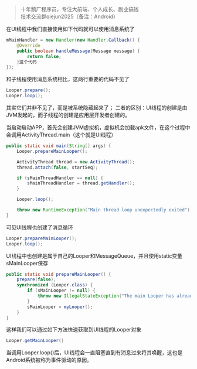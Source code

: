 > 十年鹅厂程序员，专注大前端、个人成长、副业搞钱 <br>
> 技术交流群qiejun2025（备注：Android）

在UI线程中我们直接使用如下代码就可以使用消息系统了
```java
mMainHandler = new Handler(new Handler.Callback() {
    @Override
    public boolean handleMessage(Message message) {
        return false;
    }这个代码
});
```
和子线程使用消息系统相比，这两行重要的代码不见了
```java
Looper.prepare();
Looper.loop();
```
其实它们并非不见了，而是被系统隐藏起来了； 二者的区别：UI线程的创建是由JVM发起的，而子线程的创建是应用层开发者创建的。

当启动启动APP，首先会创建JVM虚拟机，虚拟机会加载apk文件，在这个过程中会调用ActivityThread.main（这个就是UI线程）

```java
public static void main(String[] args) {
    Looper.prepareMainLooper();

    ActivityThread thread = new ActivityThread();
    thread.attach(false, startSeq);

    if (sMainThreadHandler == null) {
        sMainThreadHandler = thread.getHandler();
    }

    Looper.loop();

    throw new RuntimeException("Main thread loop unexpectedly exited");
}
```
可见UI线程也创建了消息循环
```java
Looper.prepareMainLooper();
Looper.loop();
```
UI线程中也创建是属于自己的Looper和MessageQueue，并且使用static变量sMainLooper保存
```java
public static void prepareMainLooper() {
    prepare(false);
    synchronized (Looper.class) {
        if (sMainLooper != null) {
            throw new IllegalStateException("The main Looper has already been prepared.");
        }
        sMainLooper = myLooper();
    }
}
```
这样我们可以通过如下方法快速获取到UI线程的Looper对象

```java
Looper.getMainLooper()
```
当调用Looper.loop()后，UI线程会一直阻塞直到有消息过来将其唤醒，这也是Android系统被称为事件驱动的原因。





